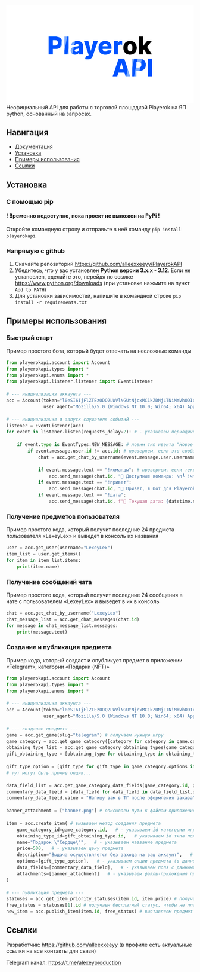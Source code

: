![alt text](https://github.com/alleexxeeyy/PlayerokAPI/blob/main/docs/source/_static/logo.png?raw=true)
Неофициальный API для работы с торговой площадкой Playerok на ЯП python, основанный на запросах.

## Навигация
- [Документация](https://playerokapi.readthedocs.io/ru/latest/)
- [Установка](#установка)
- [Примеры использования](#примеры-использования)
- [Ссылки](#ссылки)

## Установка
### С помощью pip
#### ! Временно недоступно, пока проект не выложен на PyPi !
Откройте командную строку и отправьте в неё команду `pip install playerokapi` 

### Напрямую с github
1. Скачайте репозиторий https://github.com/alleexxeeyy/PlayerokAPI
2. Убедитесь, что у вас установлен **Python версии 3.x.x - 3.12**. Если не установлен, сделайте это, перейдя по ссылке https://www.python.org/downloads (при установке нажмите на пункт `Add to PATH`)
3. Для установки зависимостей, напишите в командной строке `pip install -r requirements.txt`


## Примеры использования

### Быстрый старт
Пример простого бота, который будет отвечать на несложные команды

```python
from playerokapi.account import Account
from playerokapi.types import *
from playerokapi.enums import *
from playerokapi.listener.listener import EventListener

# --- инициализация аккаунта ---
acc = Account(token="l0eSI6IjFlZTEzODQ2LWVlNGUtNjcxMC1kZDNjLTNiMmVhODIxMT...",
              user_agent="Mozilla/5.0 (Windows NT 10.0; Win64; x64) AppleWebKit/537.36 (KHTML, like Gecko) Chrome/136.0.0.0 Safari/537.36").get()

# --- инициализация и запуск слушателя событий ---
listener = EventListener(acc)
for event in listener.listen(requests_delay=2): # - указываем периодичность запросов в 2 сек, меньше не рекомендую

    if event.type is EventTypes.NEW_MESSAGE: # ловим тип ивента "Новое сообщение"
        if event.message.user.id != acc.id: # проверяем, если это сообщение было отправлено не от своего же лица
            chat = acc.get_chat_by_username(event.message.user.username) # получаем чат с собеседником

            if event.message.text == "!команды": # проверяем, если текст сообщение - нужная наша команда
                acc.send_message(chat.id, "🤖 Доступные команды: \n┗ !что-то там - показывает что-то\n┗ !где-то там - показывает где-то", True) # отправляем пользователю сообщение
            if event.message.text == "!привет":
                acc.send_message(chat.id, "👋 Привет, я бот для Playerok!\n┗ Узнать команды - !команды", True)
            if event.message.text == "!дата":
                acc.send_message(chat.id, f"📅 Текущая дата: {datetime.now().strftime("%d/%m/%Y, %H:%M:%S")}", True)
```

### Получение предметов пользователя
Пример простого кода, который получит последние 24 предмета пользователя «LexeyLex» и выведет в консоль их названия

```python
user = acc.get_user(username="LexeyLex")
item_list = user.get_items()
for item in item_list.items:
    print(item.name)
```

### Получение сообщений чата
Пример простого кода, который получит последние 24 сообщения в чате с пользователем «LexeyLex» и выведет в их в консоль

```python
chat = acc.get_chat_by_username("LexeyLex")
chat_message_list = acc.get_chat_messages(chat.id)
for message in chat_message_list.messages:
    print(message.text)
```

### Создание и публикация предмета
Пример кода, который создаст и опубликует предмет в приложении «Telegram», категории «Подарки (NFT)»

```python
from playerokapi.account import Account
from playerokapi.types import *
from playerokapi.enums import *

# --- инициализация аккаунта ---
acc = Account(token="l0eSI6IjFlZTEzODQ2LWVlNGUtNjcxMC1kZDNjLTNiMmVhODIxMT...",
              user_agent="Mozilla/5.0 (Windows NT 10.0; Win64; x64) AppleWebKit/537.36 (KHTML, like Gecko) Chrome/136.0.0.0 Safari/537.36").get()

# --- создание предмета ---
game = acc.get_game(slug="telegram") # получаем нужную игру
game_category = acc.get_game_category([category for category in game.categories if category.name == "Подарки (NFT)"][0]) # получаем категорию этой игры
obtaining_type_list = acc.get_game_category_obtaining_types(game_category.id) # получаем типы получения предмета в этой категории
gift_obtaining_type = [obtaining_type for obtaining_type in obtaining_type_list.obtaining_types if obtaining_type.name == "Подарок"][0] # берём тип выдачи подарком

gift_type_option = [gift_type for gift_type in game_category.options if gift_type.value == "heart"][0] # берём тип подарка "Сердце"
# тут могут быть прочие опции...

data_field_list = acc.get_game_category_data_fields(game_category.id, gift_obtaining_type.id) # получаем поля с данными категории определённого типа выдачи
commentary_data_field = [data_field for data_field in data_field_list.data_fields if data_field.label == "Комментарий"][0] # берём поле с данным о комментарие (в этом случае только одно, чаще всего несколько необходимых)
commentary_data_field.value = "Напишу вам в ТГ после оформления заказа" # задаём значение этому полю, так как оно обязательное

banner_attachment = ["banner.png"] # описываем пути к файлам-приложениям предмета

item = acc.create_item( # вызываем метод создания предмета
    game_category_id=game_category.id,   # - указываем id категории игры
    obtaining_type_id=gift_obtaining_type.id,   # указываем id типа получения предмета
    name="Подарок \"Сердце\"",   # - указываем название предмета
    price=500,   # - указываем цену предмета
    description="Выдача осуществляется без захода на ваш аккаунт",   # - указываем описание предмета
    options=[gift_type_option],   # - указываем опции предмета (в данном случае одна, но может быть несколько, поэтому указываются в массиве)
    data_fields=[commentary_data_field],   # - указываем поля с данными предмета
    attachments=[banner_attachment]   # - указываем файлы-приложения предмета (баннер и прочие изображения)
)

# --- публикация предмета ---
statuses = acc.get_item_priority_statuses(item.id, item.price) # получаем статусы приоритета предмета
free_status = statuses[1].id # получаем бесплатный статус, чтобы не платить за премиум выставление
new_item = acc.publish_item(item.id, free_status) # выставляем предмет на продажу
```

## Ссылки
Разработчик: https://github.com/alleexxeeyy (в профиле есть актуальные ссылки на все контакты для связи)

Telegram канал: https://t.me/alexeyproduction
